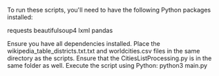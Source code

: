 To run these scripts, you'll need to have the following Python packages installed:

requests
beautifulsoup4
lxml
pandas

Ensure you have all dependencies installed.
Place the wikipedia_table_districts.txt.txt and worldcities.csv files in the same directory as the scripts.
Ensure that the CitiesListProcessing.py is in the same folder as well.
Execute the script using Python:
python3 main.py
